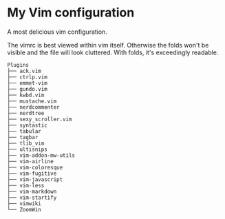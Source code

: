 My Vim configuration
====================

A most delicious vim configuration.

The vimrc is best viewed within vim itself.  Otherwise the folds won't be visible and the file will look cluttered.  With folds, it's exceedingly readable.

    Plugins
    ├── ack.vim
    ├── ctrlp.vim
    ├── emmet-vim
    ├── gundo.vim
    ├── kwbd.vim
    ├── mustache.vim
    ├── nerdcommenter
    ├── nerdtree
    ├── sexy_scroller.vim
    ├── syntastic
    ├── tabular
    ├── tagbar
    ├── tlib_vim
    ├── ultisnips
    ├── vim-addon-mw-utils
    ├── vim-airline
    ├── vim-coloresque
    ├── vim-fugitive
    ├── vim-javascript
    ├── vim-less
    ├── vim-markdown
    ├── vim-startify
    ├── vimwiki
    └── ZoomWin
